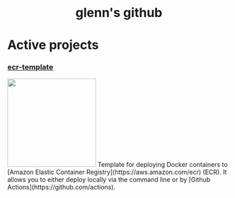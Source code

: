 <h1 align="center" style="margin-top: 0px;">glenn's github</h1>

# Active projects

### [ecr-template](../ecr-template)
<img src="https://repository-images.githubusercontent.com/506043534/2a6e120c-bd26-4ea9-99f0-2e42431a47b4" width="200">
Template for deploying Docker containers to [Amazon Elastic Container 
Registry](https://aws.amazon.com/ecr) (ECR). It allows you to either deploy 
locally via the command line or by [Github Actions](https://github.com/actions).

<!--
**replicant0wnz/replicant0wnz** is a ✨ _special_ ✨ repository because its `README.md` (this file) appears on your GitHub profile.

Here are some ideas to get you started:

- 🌱 I’m currently learning ...
- 👯 I’m looking to collaborate on ...
- 🤔 I’m looking for help with ...
- 💬 Ask me about ...
- 📫 How to reach me: ...
- 😄 Pronouns: ...
- ⚡ Fun fact: ...
-->
